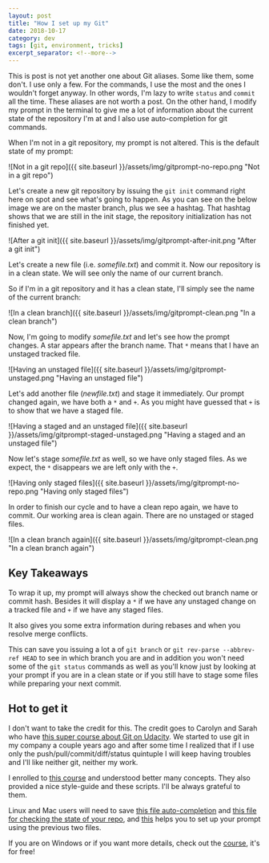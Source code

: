```yaml
---
layout: post
title: "How I set up my Git"
date: 2018-10-17
category: dev
tags: [git, environment, tricks]
excerpt_separator: <!--more-->
---
```

This is post is not yet another one about Git aliases. Some like them, some don't. I use only a few. For the commands, I use the most and the ones I wouldn't forget anyway. In other words, I'm lazy to write `status` and `commit` all the time. These aliases are not worth a post. On the other hand, I modify my prompt in the terminal to give me a lot of information about the current state of the repository I'm at and I also use auto-completion for git commands.
<!--more-->

When I'm not in a git repository, my prompt is not altered. This is the default state of my prompt:

![Not in a git repo]({{ site.baseurl }}/assets/img/gitprompt-no-repo.png "Not in a git repo")

Let's create a new git repository by issuing the `git init` command right here on spot and see what's going to happen. As you can see on the below image we are on the master branch, plus we see a hashtag. That hashtag shows that we are still in the init stage, the repository initialization has not finished yet.

![After a git init]({{ site.baseurl }}/assets/img/gitprompt-after-init.png "After a git init")

Let's create a new file (i.e. _somefile.txt_) and commit it. Now our repository is in a clean state. We will see only the name of our current branch.

So if I'm in a git repository and it has a clean state, I'll simply see the name of the current branch:

![In a clean branch]({{ site.baseurl }}/assets/img/gitprompt-clean.png "In a clean branch")

Now, I'm going to modify _somefile.txt_ and let's see how the prompt changes. A star appears after the branch name. That `*` means that I have an unstaged tracked file.

![Having an unstaged file]({{ site.baseurl }}/assets/img/gitprompt-unstaged.png "Having an unstaged file")

Let's add another file (_newfile.txt_) and stage it immediately. Our prompt changed again, we have both a `*` and `+`. As you might have guessed that `+` is to show that we have a staged file.

![Having a staged and an unstaged file]({{ site.baseurl }}/assets/img/gitprompt-staged-unstaged.png "Having a staged and an unstaged file")

Now let's stage _somefile.txt_ as well, so we have only staged files. As we expect, the `*` disappears we are left only with the `+`.

![Having only staged files]({{ site.baseurl }}/assets/img/gitprompt-no-repo.png "Having only staged files")

In order to finish our cycle and to have a clean repo again, we have to commit. Our working area is clean again. There are no unstaged or staged files.

![In a clean branch again]({{ site.baseurl }}/assets/img/gitprompt-clean.png "In a clean branch again")

## Key Takeaways

To wrap it up, my prompt will always show the checked out branch name or commit hash. Besides it will display a `*` if we have any unstaged change on a tracked file and `+` if we have any staged files.

It also gives you some extra information during rebases and when you resolve merge conflicts.

This can save you issuing a lot a of `git branch` or `git rev-parse --abbrev-ref HEAD` to see in which branch you are and in addition you won't need some of the `git status` commands as well as you'll know just by looking at your prompt if you are in a clean state or if you still have to stage some files while preparing your next commit.

## Hot to get it

I don't want to take the credit for this. The credit goes to Carolyn and Sarah who have [this super course about Git on Udacity](https://classroom.udacity.com/courses/ud775). We started to use git in my company a couple years ago and after some time I realized that if I use only the push/pull/commit/diff/status quintuple I will keep having troubles and I'll like neither git, neither my work.

I enrolled to [this course](https://classroom.udacity.com/courses/ud775) and understood better many concepts. They also provided a nice style-guide and these scripts. I'll be always grateful to them.

Linux and Mac users will need to save [this file auto-completion](https://raw.githubusercontent.com/git/git/master/contrib/completion/git-completion.bash) and [this file for checking the state of your repo](https://raw.githubusercontent.com/git/git/master/contrib/completion/git-prompt.sh), and [this](https://www.udacity.com/api/nodes/3341718587/supplemental_media/bash-profile-course/download?_ga=1.37232743.672083044.1467344711) helps you to set up your prompt using the previous two files.

If you are on Windows or if you want more details, check out the [course](https://classroom.udacity.com/courses/ud775), it's for free!